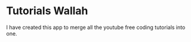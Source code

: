 # Tutorials Wallah

I have created this app to merge all the youtube free coding tutorials into one.
